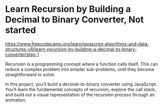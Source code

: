 # Learn Recursion by Building a Decimal to Binary Converter, Not started

https://www.freecodecamp.org/learn/javascript-algorithms-and-data-structures-v8/learn-recursion-by-building-a-decimal-to-binary-converter/step-1

Recursion is a programming concept where a function calls itself. This can reduce a complex problem into simpler sub-problems, until they become straightforward to solve.

In this project, you’ll build a decimal-to-binary converter using JavaScript. You’ll learn the fundamental concepts of recursion, explore the call stack, and build out a visual representation of the recursion process through an animation.
